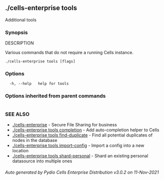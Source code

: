 ## ./cells-enterprise tools

Additional tools

### Synopsis


DESCRIPTION

  Various commands that do not require a running Cells instance.


```
./cells-enterprise tools [flags]
```

### Options

```
  -h, --help   help for tools
```

### Options inherited from parent commands

```
```

### SEE ALSO

* [./cells-enterprise](./cells-enterprise)	 - Secure File Sharing for business
* [./cells-enterprise tools completion](./cells-enterprise-tools-completion)	 - Add auto-completion helper to Cells
* [./cells-enterprise tools find-duplicate](./cells-enterprise-tools-find-duplicate)	 - Find all potential duplicates of nodes in the database
* [./cells-enterprise tools import-config](./cells-enterprise-tools-import-config)	 - Import a config into a new location
* [./cells-enterprise tools shard-personal](./cells-enterprise-tools-shard-personal)	 - Shard an existing personal datasource into multiple ones

###### Auto generated by Pydio Cells Enterprise Distribution v3.0.2 on 11-Nov-2021

